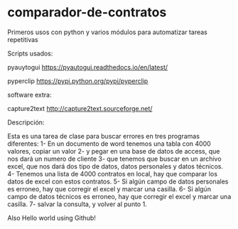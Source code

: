 # comparador-de-contratos
Primeros usos con python y varios módulos para automatizar tareas repetitivas 

Scripts usados:

pyauytogui
https://pyautogui.readthedocs.io/en/latest/

pyperclip
https://pypi.python.org/pypi/pyperclip

software extra: 

capture2text
http://capture2text.sourceforge.net/

Descripción:

Esta es una tarea de clase para buscar errores en tres programas diferentes:
1- En un documento de word tenemos una tabla con 4000 valores, copiar un valor
2- y pegar en una base de datos de access, que nos dará un numero de cliente
3- que tenemos que buscar en un archivo excel, que nos dará dos tipo de datos, datos personales y datos técnicos.
4- Tenemos una lista de 4000 contratos en local, hay que comparar los datos de excel con estos contratos.
5- Si algún campo de datos personales es erroneo, hay que corregir el excel y marcar una casilla.
6- Si algún campo de datos técnicos es erroneo, hay que corregir el excel y marcar una casilla.
7- salvar la consulta, y volver al punto 1.


Also Hello world using Github!
